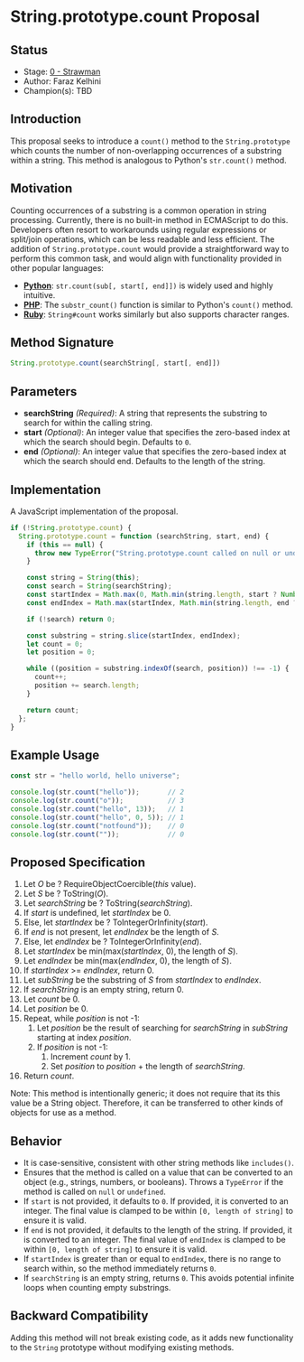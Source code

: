 # String.prototype.count Proposal

## Status

- Stage: [0 - Strawman](https://tc39.github.io/process-document/)
- Author: Faraz Kelhini
- Champion(s): TBD 

## Introduction

This proposal seeks to introduce a `count()` method to the `String.prototype` which counts the number of non-overlapping occurrences of a substring within a string. This method is analogous to Python's `str.count()` method.

## Motivation

Counting occurrences of a substring is a common operation in string processing. Currently, there is no built-in method in ECMAScript to do this. Developers often resort to workarounds using regular expressions or split/join operations, which can be less readable and less efficient. The addition of `String.prototype.count` would provide a straightforward way to perform this common task, and would align with functionality provided in other popular languages:

- **[Python](https://docs.python.org/3/library/stdtypes.html#str.count)**: `str.count(sub[, start[, end]])` is widely used and highly intuitive.
- **[PHP](https://www.php.net/manual/en/function.substr-count.php)**: The `substr_count()` function is similar to Python's `count()` method. 
- **[Ruby](https://ruby-doc.org/core-1.9.3/String.html#method-i-count)**: `String#count` works similarly but also supports character ranges.

## Method Signature

```javascript
String.prototype.count(searchString[, start[, end]])
```

## Parameters

- **searchString** *(Required)*: A string that represents the substring to search for within the calling string.
- **start** *(Optional)*: An integer value that specifies the zero-based index at which the search should begin. Defaults to `0`.
- **end** *(Optional)*: An integer value that specifies the zero-based index at which the search should end. Defaults to the length of the string.

## Implementation

A JavaScript implementation of the proposal.

```javascript
if (!String.prototype.count) {
  String.prototype.count = function (searchString, start, end) {
    if (this == null) {
      throw new TypeError("String.prototype.count called on null or undefined");
    }

    const string = String(this);
    const search = String(searchString);
    const startIndex = Math.max(0, Math.min(string.length, start ? Number(start) || 0 : 0));
    const endIndex = Math.max(startIndex, Math.min(string.length, end ? Number(end) || string.length : string.length));

    if (!search) return 0; 

    const substring = string.slice(startIndex, endIndex);
    let count = 0;
    let position = 0;

    while ((position = substring.indexOf(search, position)) !== -1) {
      count++;
      position += search.length;
    }

    return count;
  };
}
```

## Example Usage

```javascript
const str = "hello world, hello universe";

console.log(str.count("hello"));       // 2
console.log(str.count("o"));           // 3
console.log(str.count("hello", 13));   // 1
console.log(str.count("hello", 0, 5)); // 1
console.log(str.count("notfound"));    // 0
console.log(str.count(""));            // 0
```

## Proposed Specification

1. Let _O_ be ? RequireObjectCoercible(*this* value).
2. Let _S_ be ? ToString(_O_).
3. Let _searchString_ be ? ToString(_searchString_).
4. If _start_ is undefined, let _startIndex_ be 0.
5. Else, let _startIndex_ be ? ToIntegerOrInfinity(_start_).
6. If _end_ is not present, let _endIndex_ be the length of _S_.
7. Else, let _endIndex_ be ? ToIntegerOrInfinity(_end_).
8. Let _startIndex_ be min(max(_startIndex_, 0), the length of _S_).
9. Let _endIndex_ be min(max(_endIndex_, 0), the length of _S_).
10. If _startIndex_ >= _endIndex_, return 0.
11. Let _subString_ be the substring of _S_ from _startIndex_ to _endIndex_.
12. If _searchString_ is an empty string, return 0.
13. Let _count_ be 0.
14. Let _position_ be 0.
15. Repeat, while _position_ is not -1:
    1. Let _position_ be the result of searching for _searchString_ in _subString_ starting at index _position_.
    2. If _position_ is not -1:
        1. Increment _count_ by 1.
        2. Set _position_ to _position_ + the length of _searchString_.
16. Return _count_.

Note: This method is intentionally generic; it does not require that its this value be a String object.
Therefore, it can be transferred to other kinds of objects for use as a method.

## Behavior

- It is case-sensitive, consistent with other string methods like `includes()`.
- Ensures that the method is called on a value that can be converted to an object (e.g., strings, numbers, or booleans). Throws a `TypeError` if the method is called on `null` or `undefined`.
- If `start` is not provided, it defaults to `0`. If provided, it is converted to an integer. The final value is clamped to be within `[0, length of string]` to ensure it is valid.
- If `end` is not provided, it defaults to the length of the string. If provided, it is converted to an integer. The final value of `endIndex` is clamped to be within `[0, length of string]` to ensure it is valid.
- If `startIndex` is greater than or equal to `endIndex`, there is no range to search within, so the method immediately returns `0`.
- If `searchString` is an empty string, returns `0`. This avoids potential infinite loops when counting empty substrings.

## Backward Compatibility

Adding this method will not break existing code, as it adds new functionality to the `String` prototype without modifying existing methods.
